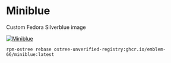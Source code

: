 # Miniblue

Custom Fedora Silverblue image

[![Miniblue](https://github.com/Emblem-66/Miniblue/actions/workflows/build.yml/badge.svg)](https://github.com/Emblem-66/Miniblue/actions/workflows/build.yml)


```
rpm-ostree rebase ostree-unverified-registry:ghcr.io/emblem-66/miniblue:latest
```
